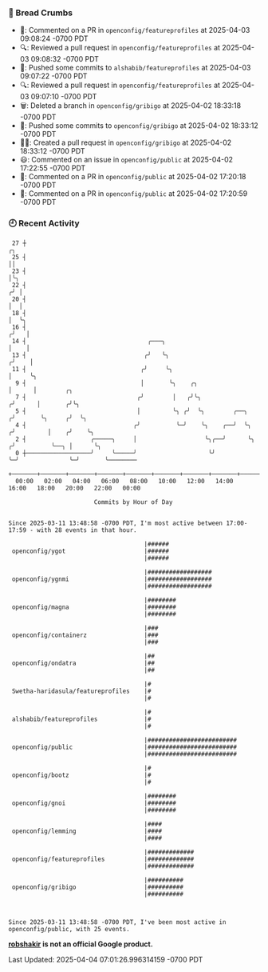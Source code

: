 ### 🍞 Bread Crumbs

 * 💬: Commented on a PR in  `openconfig/featureprofiles` at 2025-04-03 09:08:24 -0700 PDT
 * 🔍: Reviewed a pull request in  `openconfig/featureprofiles` at 2025-04-03 09:08:32 -0700 PDT
 * 🚢: Pushed some commits to `alshabib/featureprofiles` at 2025-04-03 09:07:22 -0700 PDT
 * 🔍: Reviewed a pull request in  `openconfig/featureprofiles` at 2025-04-03 09:07:10 -0700 PDT
 * 🗑: Deleted a branch in `openconfig/gribigo` at 2025-04-02 18:33:18 -0700 PDT
 * 🚢: Pushed some commits to `openconfig/gribigo` at 2025-04-02 18:33:12 -0700 PDT
 * ✍🏼: Created a pull request in `openconfig/gribigo` at 2025-04-02 18:33:12 -0700 PDT
 * 😃: Commented on an issue in `openconfig/public` at 2025-04-02 17:22:55 -0700 PDT
 * 💬: Commented on a PR in  `openconfig/public` at 2025-04-02 17:20:18 -0700 PDT
 * 💬: Commented on a PR in  `openconfig/public` at 2025-04-02 17:20:59 -0700 PDT

### 🕘 Recent Activity
```
 27 ┼                                                                        ╭╮
 25 ┤                                                                        ││
 23 ┤                                                                        │╰╮
 22 ┤                                                                       ╭╯ │
 20 ┤                                                                       │  │
 18 ┤                                                                       │  ╰╮
 16 ┤                                                                      ╭╯   │
 14 ┤                                  ╭───╮                               │    │
 13 ┤                                 ╭╯   ╰╮                             ╭╯    │
 11 ┤                                ╭╯     ╰╮                            │     ╰╮
  9 ┤                                │       ╰╮    ╭╮                     │      │        ╭╮
  7 ┤                               ╭╯        │   ╭╯╰╮                   ╭╯      │       ╭╯╰╮
  5 ┤                               │         ╰╮ ╭╯  ╰╮        ╭──╮     ╭╯       ╰╮     ╭╯  ╰╮
  4 ┤                              ╭╯          ╰─╯    ╰╮    ╭──╯  ╰╮   ╭╯         │    ╭╯    ╰╮
  2 ┤                  ╭─────╮     │                   ╰╮╭──╯      ╰╮ ╭╯          ╰──╮ │      ╰╮
  0 ┼──────────────────╯     ╰─────╯                    ╰╯          ╰─╯              ╰─╯       ╰────────
    +───────+───────+───────+───────+───────+───────+───────+───────+───────+───────+───────+───────+────
  00:00   02:00   04:00   06:00   08:00   10:00   12:00   14:00   16:00   18:00   20:00   22:00   00:00   

						Commits by Hour of Day


Since 2025-03-11 13:48:58 -0700 PDT, I'm most active between 17:00-17:59 - with 28 events in that hour.

```



```
                                      |######
 openconfig/ygot                      |######
                                      |######

                                      |##################
 openconfig/ygnmi                     |##################
                                      |##################

                                      |########
 openconfig/magna                     |########
                                      |########

                                      |###
 openconfig/containerz                |###
                                      |###

                                      |##
 openconfig/ondatra                   |##
                                      |##

                                      |#
 Swetha-haridasula/featureprofiles    |#
                                      |#

                                      |#
 alshabib/featureprofiles             |#
                                      |#

                                      |#########################
 openconfig/public                    |#########################
                                      |#########################

                                      |#
 openconfig/bootz                     |#
                                      |#

                                      |########
 openconfig/gnoi                      |########
                                      |########

                                      |####
 openconfig/lemming                   |####
                                      |####

                                      |#############
 openconfig/featureprofiles           |#############
                                      |#############

                                      |##########
 openconfig/gribigo                   |##########
                                      |##########



Since 2025-03-11 13:48:58 -0700 PDT, I've been most active in openconfig/public, with 25 events.

```
**[robshakir](mailto:robjs@google.com) is not an official Google product.**  


Last Updated: 2025-04-04 07:01:26.996314159 -0700 PDT
